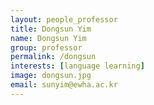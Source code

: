 ```yaml
---
layout: people_professor
title: Dongsun Yim
name: Dongsun Yim
group: professor
permalink: /dongsun
interests: [language learning]
image: dongsun.jpg
email: sunyim@ewha.ac.kr
---
```

